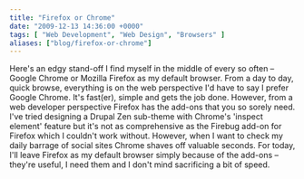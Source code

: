 ```yaml
---
title: "Firefox or Chrome"
date: "2009-12-13 14:36:00 +0000"
tags: [ "Web Development", "Web Design", "Browsers" ]
aliases: ["blog/firefox-or-chrome"]
---
```

Here's an edgy stand-off I find myself in the middle of every so often – Google Chrome or Mozilla Firefox as my default browser. From a day to day, quick browse, everything is on the web perspective I'd have to say I prefer Google Chrome. It's fast(er), simple and gets the job done. However, from a web developer perspective Firefox has the add-ons that you so sorely need. I've tried designing a Drupal Zen sub-theme with Chrome's 'inspect element' feature but it's not as comprehensive as the Firebug add-on for Firefox which I couldn't work without. However, when I want to check my daily barrage of social sites Chrome shaves off valuable seconds. For today, I'll leave Firefox as my default browser simply because of the add-ons – they're useful, I need them and I don't mind sacrificing a bit of speed.
